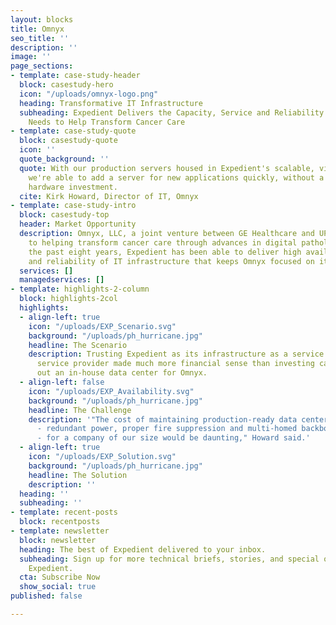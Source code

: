 ```yaml
---
layout: blocks
title: Omnyx
seo_title: ''
description: ''
image: ''
page_sections:
- template: case-study-header
  block: casestudy-hero
  icon: "/uploads/omnyx-logo.png"
  heading: Transformative IT Infrastructure
  subheading: Expedient Delivers the Capacity, Service and Reliability that Omnyx
    Needs to Help Transform Cancer Care
- template: case-study-quote
  block: casestudy-quote
  icon: ''
  quote_background: ''
  quote: With our production servers housed in Expedient's scalable, virtualized environment,
    we're able to add a server for new applications quickly, without a heavy upfront
    hardware investment.
  cite: Kirk Howard, Director of IT, Omnyx
- template: case-study-intro
  block: casestudy-top
  header: Market Opportunity
  description: Omnyx, LLC, a joint venture between GE Healthcare and UPMC, is committed
    to helping transform cancer care through advances in digital pathology... For
    the past eight years, Expedient has been able to deliver high availability, scalability
    and reliability of IT infrastructure that keeps Omnyx focused on its mission.
  services: []
  managedservices: []
- template: highlights-2-column
  block: highlights-2col
  highlights:
  - align-left: true
    icon: "/uploads/EXP_Scenario.svg"
    background: "/uploads/ph_hurricane.jpg"
    headline: The Scenario
    description: Trusting Expedient as its infrastructure as a service (IaaS) hosting
      service provider made much more financial sense than investing capital to build
      out an in-house data center for Omnyx.
  - align-left: false
    icon: "/uploads/EXP_Availability.svg"
    background: "/uploads/ph_hurricane.jpg"
    headline: The Challenge
    description: '"The cost of maintaining production-ready data center infrastructure
      - redundant power, proper fire suppression and multi-homed backbone connectivity
      - for a company of our size would be daunting," Howard said.'
  - align-left: true
    icon: "/uploads/EXP_Solution.svg"
    background: "/uploads/ph_hurricane.jpg"
    headline: The Solution
    description: ''
  heading: ''
  subheading: ''
- template: recent-posts
  block: recentposts
- template: newsletter
  block: newsletter
  heading: The best of Expedient delivered to your inbox.
  subheading: Sign up for more technical briefs, stories, and special offers from
    Expedient.
  cta: Subscribe Now
  show_social: true
published: false

---
```


